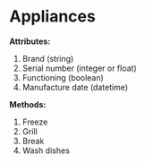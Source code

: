# Appliances

**Attributes:**
1. Brand (string)
2. Serial number (integer or float)
3. Functioning (boolean)
4. Manufacture date (datetime)


**Methods:**
1. Freeze
2. Grill 
3. Break
4. Wash dishes